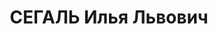 ---
title: СЕГАЛЬ Илья Львович
description: '1902 року народження, м. Бобруйськ Білоруської РСР, єврей, освіта вища,
  член ВКП(б). Керівник сектору місцевої промисловості областної планової комісії.
  Проживав: м. Сталіно (м. Донецьк) Донецької області, пр. Пролетарський, будинок
  облвиконкому №3, под''їзд 5, кв. 32.

  Заарештований 8 серпня 1937 року. Виїзною сесією військової колегії Верховного Суду
  СРСР у м. Сталіно (м. Донецьк) 1 листопада 1937 року засуджений до розстрілу з конфіскацією
  майна. Вирок приведений до виконання 2 грудня 1937 року у м. Сталіно.

  Реабілітований у 1956 році.'
---